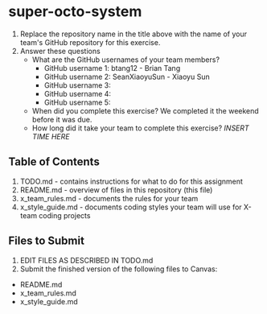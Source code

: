 # super-octo-system

1. Replace the repository name in the title above with the name of your team's GitHub repository for this exercise.
2. Answer these questions
   * What are the GitHub usernames of your team members?
       * GitHub username 1: btang12 - Brian Tang
       * GitHub username 2: SeanXiaoyuSun - Xiaoyu Sun
       * GitHub username 3:
       * GitHub username 4:
       * GitHub username 5:
   * When did you complete this exercise? 
      We completed it the weekend before it was due.
   * How long did it take your team to complete this exercise? 
      _INSERT TIME HERE_

## Table of Contents

1. TODO.md - contains instructions for what to do for this assignment
2. README.md - overview of files in this repository (this file)
3. x_team_rules.md - documents the rules for your team
4. x_style_guide.md - documents coding styles your team will use for X-team coding projects

## Files to Submit

1. EDIT FILES AS DESCRIBED IN TODO.md
2. Submit the finished version of the following files to Canvas:

* README.md
* x_team_rules.md
* x_style_guide.md
